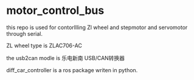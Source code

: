 # motor_control_bus
this repo is used for contorllling Zl wheel and stepmotor and servomotor through serial.

ZL wheel type is ZLAC706-AC

the usb2can modle is 乐电新南 USB/CAN转换器

diff_car_controller is a ros package writen in python.

